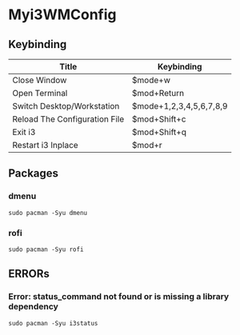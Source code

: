 # Myi3WMConfig
## Keybinding
| Title  | Keybinding |
| ------------- | ------------- |
| Close Window  | $mode+w  |
| Open Terminal  | $mod+Return  |
| Switch Desktop/Workstation | $mode+1,2,3,4,5,6,7,8,9 |
| Reload The Configuration File | $mod+Shift+c |
| Exit i3 | $mod+Shift+q |
| Restart i3 Inplace | $mod+r |

## Packages
### dmenu
```
sudo pacman -Syu dmenu
```
### rofi
```
sudo pacman -Syu rofi
```

## ERRORs
### Error: status_command not found or is missing a library dependency
```
sudo pacman -Syu i3status
```
